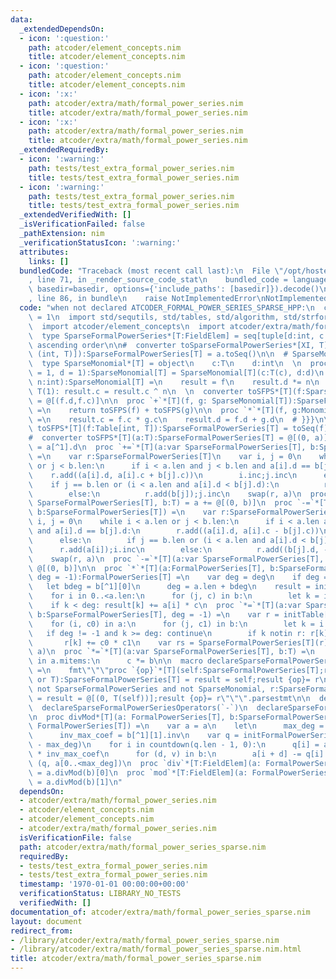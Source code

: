```yaml
---
data:
  _extendedDependsOn:
  - icon: ':question:'
    path: atcoder/element_concepts.nim
    title: atcoder/element_concepts.nim
  - icon: ':question:'
    path: atcoder/element_concepts.nim
    title: atcoder/element_concepts.nim
  - icon: ':x:'
    path: atcoder/extra/math/formal_power_series.nim
    title: atcoder/extra/math/formal_power_series.nim
  - icon: ':x:'
    path: atcoder/extra/math/formal_power_series.nim
    title: atcoder/extra/math/formal_power_series.nim
  _extendedRequiredBy:
  - icon: ':warning:'
    path: tests/test_extra_formal_power_series.nim
    title: tests/test_extra_formal_power_series.nim
  - icon: ':warning:'
    path: tests/test_extra_formal_power_series.nim
    title: tests/test_extra_formal_power_series.nim
  _extendedVerifiedWith: []
  _isVerificationFailed: false
  _pathExtension: nim
  _verificationStatusIcon: ':warning:'
  attributes:
    links: []
  bundledCode: "Traceback (most recent call last):\n  File \"/opt/hostedtoolcache/Python/3.9.6/x64/lib/python3.9/site-packages/onlinejudge_verify/documentation/build.py\"\
    , line 71, in _render_source_code_stat\n    bundled_code = language.bundle(stat.path,\
    \ basedir=basedir, options={'include_paths': [basedir]}).decode()\n  File \"/opt/hostedtoolcache/Python/3.9.6/x64/lib/python3.9/site-packages/onlinejudge_verify/languages/nim.py\"\
    , line 86, in bundle\n    raise NotImplementedError\nNotImplementedError\n"
  code: "when not declared ATCODER_FORMAL_POWER_SERIES_SPARSE_HPP:\n  const ATCODER_FORMAL_POWER_SERIES_SPARSE_HPP*\
    \ = 1\n  import std/sequtils, std/tables, std/algorithm, std/strformat, std/macros\n\
    \  import atcoder/element_concepts\n  import atcoder/extra/math/formal_power_series\n\
    \  type SparseFormalPowerSeries*[T:FieldElem] = seq[tuple[d:int, c:T]] # sorted\
    \ ascending order\n\n#  converter toSparseFormalPowerSeries*[XI, T](a:array[XI,\
    \ (int, T)]):SparseFormalPowerSeries[T] = a.toSeq()\n\n  # SparseMonomial {{{\n\
    \  type SparseMonomial*[T] = object\n    c:T\n    d:int\n  \n  proc initSparseVar*[T](c\
    \ = 1, d = 1):SparseMonomial[T] = SparseMonomial[T](c:T(c), d:d)\n  \n  proc `^`*[T](f:SparseMonomial[T],\
    \ n:int):SparseMonomial[T] =\n    result = f\n    result.d *= n\n    if f.c !=\
    \ T(1): result.c = result.c ^ n\n  \n  converter toSFPS*[T](f:SparseMonomial[T]):SparseFormalPowerSeries[T]\
    \ = @[(f.d,f.c)]\n\n  proc `+`*[T](f, g: SparseMonomial[T]):SparseFormalPowerSeries[T]\
    \ =\n    return toSFPS(f) + toSFPS(g)\n\n  proc `*`*[T](f, g:Monomial[T]):Monomial[T]\
    \ =\n    result.c = f.c * g.c\n    result.d = f.d + g.d\n  # }}}\n\n  converter\
    \ toSFPS*[T](f:Table[int, T]):SparseFormalPowerSeries[T] = toSeq(f).sortedByIt(it.d)\n\
    #  converter toSFPS*[T](a:T):SparseFormalPowerSeries[T] = @[(0, a)]\n  proc deg*[T](a:SparseFormalPowerSeries[T]):int\
    \ = a[^1].d\n  proc `+=`*[T](a:var SparseFormalPowerSeries[T], b:SparseFormalPowerSeries[T])\
    \ =\n    var r:SparseFormalPowerSeries[T]\n    var i, j = 0\n    while i < a.len\
    \ or j < b.len:\n      if i < a.len and j < b.len and a[i].d == b[j].d:\n    \
    \    r.add((a[i].d, a[i].c + b[j].c))\n        i.inc;j.inc\n      else:\n    \
    \    if j == b.len or (i < a.len and a[i].d < b[j].d):\n          r.add(a[i]);i.inc\n\
    \        else:\n          r.add(b[j]);j.inc\n    swap(r, a)\n  proc `+=`*[T](a:var\
    \ SparseFormalPowerSeries[T], b:T) = a += @[(0, b)]\n  proc `-=`*[T](a:var SparseFormalPowerSeries[T],\
    \ b:SparseFormalPowerSeries[T]) =\n    var r:SparseFormalPowerSeries[T]\n    var\
    \ i, j = 0\n    while i < a.len or j < b.len:\n      if i < a.len and j < b.len\
    \ and a[i].d == b[j].d:\n        r.add((a[i].d, a[i].c - b[j].c))\n        i.inc;j.inc\n\
    \      else:\n        if j == b.len or (i < a.len and a[i].d < b[j].d):\n    \
    \      r.add(a[i]);i.inc\n        else:\n          r.add((b[j].d, -b[j].c));j.inc\n\
    \    swap(r, a)\n  proc `-=`*[T](a:var SparseFormalPowerSeries[T], b:T) = a -=\
    \ @[(0, b)]\n\n  proc `*`*[T](a:FormalPowerSeries[T], b:SparseFormalPowerSeries[T],\
    \ deg = -1):FormalPowerSeries[T] =\n    var deg = deg\n    if deg == -1:\n   \
    \   let bdeg = b[^1][0]\n      deg = a.len + bdeg\n    result = initFormalPowerSeries[T](deg)\n\
    \    for i in 0..<a.len:\n      for (j, c) in b:\n        let k = i + j\n    \
    \    if k < deg: result[k] += a[i] * c\n  proc `*=`*[T](a:var SparseFormalPowerSeries[T],\
    \ b:SparseFormalPowerSeries[T], deg = -1) =\n    var r = initTable[int,T]()\n\
    \    for (i, c0) in a:\n      for (j, c1) in b:\n        let k = i + j\n     \
    \   if deg != -1 and k >= deg: continue\n        if k notin r: r[k] = T(0)\n \
    \       r[k] += c0 * c1\n    var rs = SparseFormalPowerSeries[T](r)\n    swap(rs,\
    \ a)\n  proc `*=`*[T](a:var SparseFormalPowerSeries[T], b:T) =\n    for (i, c)\
    \ in a.mitems:\n      c *= b\n\n  macro declareSparseFormalPowerSeriesOperators(op)\
    \ =\n    fmt\"\"\"proc `{op}`*[T](self:SparseFormalPowerSeries[T];r:SparseFormalPowerSeries[T]\
    \ or T):SparseFormalPowerSeries[T] = result = self;result {op}= r\nproc `{op}`*[T](self:\
    \ not SparseFormalPowerSeries and not SparseMonomial, r:SparseFormalPowerSeries[T]):SparseFormalPowerSeries[T]\
    \ = result = @[(0, T(self))];result {op}= r\"\"\".parsestmt\n\n  declareSparseFormalPowerSeriesOperators(`+`)\n\
    \  declareSparseFormalPowerSeriesOperators(`-`)\n  declareSparseFormalPowerSeriesOperators(`*`)\n\
    \n  proc divMod*[T](a: FormalPowerSeries[T], b:SparseFormalPowerSeries[T]):(FormalPowerSeries[T],\
    \ FormalPowerSeries[T]) =\n    var a = a\n    let\n      max_deg = b[^1][0]\n\
    \      inv_max_coef = b[^1][1].inv\n    var q = initFormalPowerSeries[T](a.len\
    \ - max_deg)\n    for i in countdown(q.len - 1, 0):\n      q[i] = a[i + max_deg]\
    \ * inv_max_coef\n      for (d, v) in b:\n        a[i + d] -= q[i] * v\n    return\
    \ (q, a[0..<max_deg])\n  proc `div`*[T:FieldElem](a: FormalPowerSeries[T], b:SparseFormalPowerSeries[T]):auto\
    \ = a.divMod(b)[0]\n  proc `mod`*[T:FieldElem](a: FormalPowerSeries[T], b:SparseFormalPowerSeries[T]):auto\
    \ = a.divMod(b)[1]\n"
  dependsOn:
  - atcoder/extra/math/formal_power_series.nim
  - atcoder/element_concepts.nim
  - atcoder/element_concepts.nim
  - atcoder/extra/math/formal_power_series.nim
  isVerificationFile: false
  path: atcoder/extra/math/formal_power_series_sparse.nim
  requiredBy:
  - tests/test_extra_formal_power_series.nim
  - tests/test_extra_formal_power_series.nim
  timestamp: '1970-01-01 00:00:00+00:00'
  verificationStatus: LIBRARY_NO_TESTS
  verifiedWith: []
documentation_of: atcoder/extra/math/formal_power_series_sparse.nim
layout: document
redirect_from:
- /library/atcoder/extra/math/formal_power_series_sparse.nim
- /library/atcoder/extra/math/formal_power_series_sparse.nim.html
title: atcoder/extra/math/formal_power_series_sparse.nim
---
```

